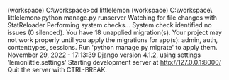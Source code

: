 (workspace) C:\workspace>cd littlelemon 
(workspace) C:\workspace\ littlelemon>python manage.py runserver 
Watching for file changes with StatReloader 
Performing system checks... 
System check identified no issues (0 silenced). 
You have 18 unapplied migration(s). Your project may not work properly until you apply the migrations for app(s): admin, auth, contenttypes, sessions. 
Run 'python manage.py migrate' to apply them. 
November 29, 2022 - 17:13:39 
Django version 4.1.2, using settings 'lemonlittle.settings' 
Starting development server at http://127.0.0.1:8000/ 
Quit the server with CTRL-BREAK. 
